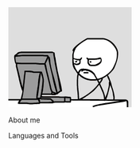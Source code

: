 ![Header](https://github.com/Sollevar/Sollevar/blob/main/assets/programmer.gif)

About me 

Languages and Tools